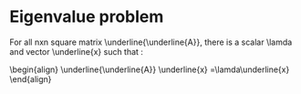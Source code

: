 # Eigenvalue problem

For all nxn square matrix \underline{\underline{A}}, there is a scalar \lamda 
and vector \underline{x} such that :


\begin{align}
\underline{\underline{A}} \underline{x} =\lamda\underline{x} 
\end{align}
